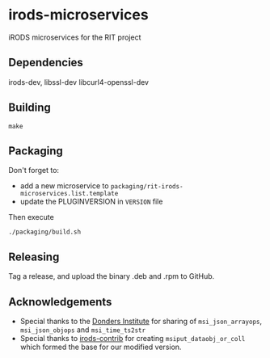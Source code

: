 # irods-microservices

iRODS microservices for the RIT project

## Dependencies

irods-dev, libssl-dev libcurl4-openssl-dev

## Building

```
make
```

## Packaging

Don't forget to:
* add a new microservice to `packaging/rit-irods-microservices.list.template`
* update the PLUGINVERSION in `VERSION` file

Then execute

```
./packaging/build.sh
```

## Releasing

Tag a release, and upload the binary .deb and .rpm to GitHub.
 
## Acknowledgements
* Special thanks to the [Donders Institute](https://github.com/Donders-Institute) for sharing of `msi_json_arrayops`, `msi_json_objops` and `msi_time_ts2str`
* Special thanks to [irods-contrib](https://github.com/irods/contrib/tree/master/microservices/landing_zone_microservices/msiput_dataobj_or_coll) for creating `msiput_dataobj_or_coll` which formed the base for our modified version.  
